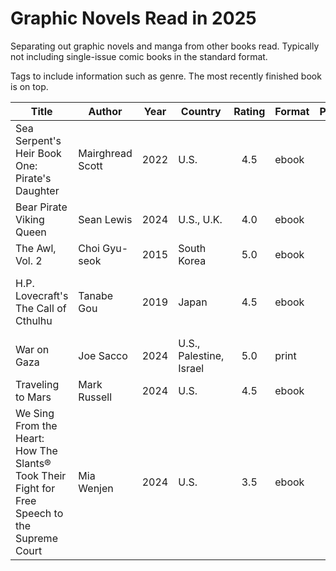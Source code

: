 # Graphic Novels Read in 2025

Separating out graphic novels and manga from other books read. Typically not
including single-issue comic books in the standard format.

Tags to include information such as genre. The most recently finished book is
on top.

| Title | Author | Year | Country | Rating | Format | Pages | Tags |
| --- | --- | :---: | --- | :---: | --- | ---: | --- |
| Sea Serpent's Heir Book One: Pirate's Daughter | Mairghread Scott | 2022 | U.S. | 4.5 | ebook | 144 | fantasy, YA |
| Bear Pirate Viking Queen | Sean Lewis | 2024 | U.S., U.K. | 4.0 | ebook | 153 | historical, fantasy, colonialism |
| The Awl, Vol. 2 | Choi Gyu-seok | 2015 | South Korea | 5.0 | ebook | 220 | manhwa, labor |
| H.P. Lovecraft's The Call of Cthulhu | Tanabe Gou | 2019 | Japan | 4.5 | ebook | 282 | horror, manga, literary, fantasy, historical |
| War on Gaza | Joe Sacco | 2024 | U.S., Palestine, Israel | 5.0 | print | 32 | nonfiction, war, genocide |
| Traveling to Mars | Mark Russell | 2024 | U.S. | 4.5 | ebook | 228 | sci-fi |
| We Sing From the Heart: How The Slants® Took Their Fight for Free Speech to the Supreme Court | Mia Wenjen | 2024 | U.S. | 3.5 | ebook | 37 | nonfiction, history, music, biography |
